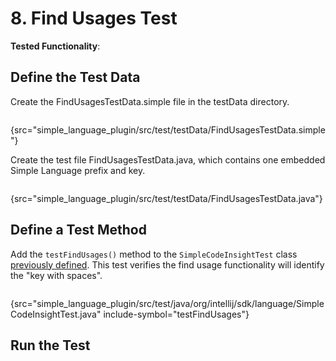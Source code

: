 # 8. Find Usages Test

<!-- Copyright 2000-2022 JetBrains s.r.o. and contributors. Use of this source code is governed by the Apache 2.0 license. -->

<tldr>

**Tested Functionality**: [](find_usages_provider.md)

</tldr>

<include from="tests_prerequisites.md" element-id="custom_language_testing_tutorial_header"></include>

## Define the Test Data
Create the <path>FindUsagesTestData.simple</path> file in the <path>testData</path> directory.

```bash
```
{src="simple_language_plugin/src/test/testData/FindUsagesTestData.simple"}

Create the test file <path>FindUsagesTestData.java</path>, which contains one embedded Simple Language prefix and key.

```java
```
{src="simple_language_plugin/src/test/testData/FindUsagesTestData.java"}

## Define a Test Method
Add the `testFindUsages()` method to the `SimpleCodeInsightTest` class [previously defined](completion_test.md#define-a-test).
This test verifies the find usage functionality will identify the "key with spaces".

```java
```
{src="simple_language_plugin/src/test/java/org/intellij/sdk/language/SimpleCodeInsightTest.java" include-symbol="testFindUsages"}


## Run the Test

<include from="custom_language_testing_snippets.md" element-id="runTests"/>
